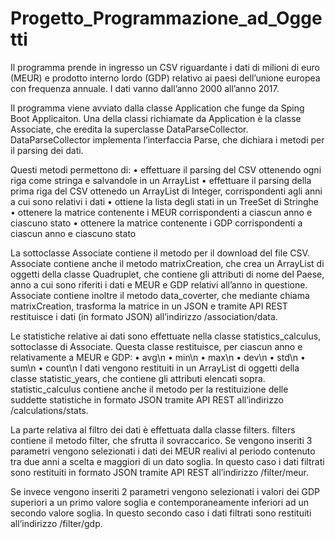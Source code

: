# Progetto_Programmazione_ad_Oggetti


Il programma prende in ingresso un CSV riguardante i dati di milioni di euro (MEUR) e prodotto interno lordo (GDP) relativo ai paesi dell’unione europea con frequenza annuale.
I dati vanno dall’anno 2000 all’anno 2017.

Il programma viene avviato dalla classe Application che funge da Sping Boot Applicaiton.
Una della classi richiamate da Application è la classe Associate, che eredita la superclasse DataParseCollector. 
DataParseCollector implementa l’interfaccia Parse, che dichiara i metodi per il parsing dei dati.

Questi metodi permettono di:
•	effettuare il parsing del CSV ottenendo ogni riga come stringa e salvandole in un ArrayList
•	effettuare il parsing della prima riga del CSV ottenedo un ArrayList di Integer, corrispondenti agli anni a cui sono relativi i dati
•	ottiene la lista degli stati in un TreeSet di Stringhe
•	ottenere la matrice contenente i MEUR corrispondenti a ciascun anno e ciascuno stato
•	ottenere la matrice contenente i GDP corrispondenti a ciascun anno e ciascuno stato

La sottoclasse Associate contiene il metodo per il download del file CSV. Associate contiene anche il metodo matrixCreation, che crea un ArrayList di oggetti della classe Quadruplet, che contiene gli attributi di nome del Paese, anno a cui sono riferiti i dati e MEUR e GDP relativi all’anno in questione. 
Associate contiene inoltre il metodo data_coverter, che mediante chiama matrixCreation, trasforma la matrice in un JSON e tramite API REST restituisce i dati (in formato JSON) all’indirizzo /association/data.

Le statistiche relative ai dati sono effettuate nella classe statistics_calculus, sottoclasse di Associate. Questa classe restituisce, per ciascun anno e relativamente a MEUR e GDP:
•	avg\n 
•	min\n
•	max\n
•	dev\n
•	std\n
•	sum\n
•	count\n
I dati vengono restituiti in un ArrayList di oggetti della classe statistic_years, che contiene gli attributi elencati sopra.
statistic_calculus contiene anche il metodo per la restituizione delle suddette statistiche in formato JSON tramite API REST all’indirizzo /calculations/stats.

La parte relativa al filtro dei dati è effettuata dalla classe filters.
filters contiene il metodo filter, che sfrutta il sovraccarico. Se vengono inseriti 3 parametri vengono selezionati i dati dei MEUR realivi al periodo contenuto tra due anni a scelta e maggiori di un dato soglia. 
In questo caso i dati filtrati sono restituiti in formato JSON tramite API REST all’indirizzo /filter/meur.

Se invece vengono inseriti 2 parametri vengono selezionati i valori dei GDP superiori a un primo valore soglia e contemporaneamente inferiori ad un secondo valore soglia.
In questo secondo caso i dati filtrati sono restituiti all’indirizzo /filter/gdp.
